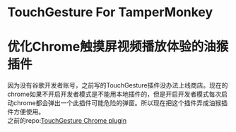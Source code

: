# TouchGesture For TamperMonkey
# 优化Chrome触摸屏视频播放体验的油猴插件
因为没有谷歌开发者账号，之前写的TouchGesture插件没办法上线商店。现在的chrome如果不开启开发者模式是不能用本地插件的，但是开启开发者模式每次启动chrome都会弹出一个此插件可能危险的弹窗。所以现在把这个插件弄成油猴插件方便使用。  
之前的repo:[TouchGesture Chrome plugin](https://github.com/HeroChan0330/TouchGesture)